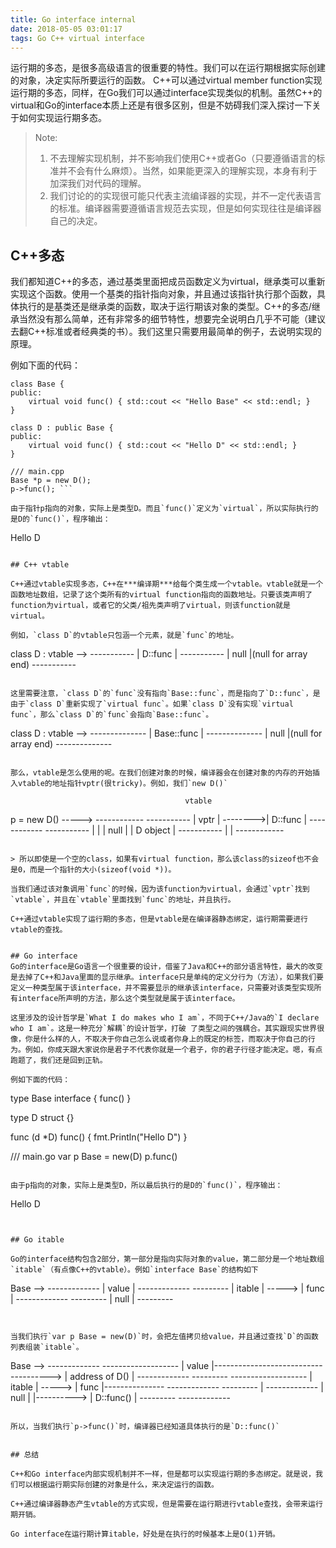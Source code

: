 ```yaml
---
title: Go interface internal
date: 2018-05-05 03:01:17
tags: Go C++ virtual interface
---
```


运行期的多态，是很多高级语言的很重要的特性。我们可以在运行期根据实际创建的对象，决定实际所要运行的函数。
C++可以通过virtual member function实现运行期的多态，同样，在Go我们可以通过interface实现类似的机制。虽然C++的virtual和Go的interface本质上还是有很多区别，但是不妨碍我们深入探讨一下关于如何实现运行期多态。

> Note: 
> 1. 不去理解实现机制，并不影响我们使用C++或者Go（只要遵循语言的标准并不会有什么麻烦）。当然，如果能更深入的理解实现，本身有利于加深我们对代码的理解。
> 2. 我们讨论的的实现很可能只代表主流编译器的实现，并不一定代表语言的标准。编译器需要遵循语言规范去实现，但是如何实现往往是编译器自己的决定。

## C++多态 
我们都知道C++的多态，通过基类里面把成员函数定义为virtual，继承类可以重新实现这个函数。使用一个基类的指针指向对象，并且通过该指针执行那个函数，具体执行的是基类还是继承类的函数，取决于运行期该对象的类型。C++的多态/继承当然没有那么简单，还有非常多的细节特性，想要完全说明白几乎不可能（建议去翻C++标准或者经典类的书）。我们这里只需要用最简单的例子，去说明实现的原理。

例如下面的代码：

```
class Base {
public:
    virtual void func() { std::cout << "Hello Base" << std::endl; }
}

class D : public Base {
public:
    virtual void func() { std::cout << "Hello D" << std::endl; }
}

/// main.cpp
Base *p = new D();
p->func(); ```

由于指针p指向的对象，实际上是类型D。而且`func()`定义为`virtual`，所以实际执行的是D的`func()`，程序输出：

```
Hello D
```

## C++ vtable

C++通过vtable实现多态，C++在***编译期***给每个类生成一个vtable。vtable就是一个函数地址数组，记录了这个类所有的virtual function指向的函数地址。只要该类声明了function为virtual，或者它的父类/祖先类声明了virtual，则该function就是virtual。

例如，`class D`的vtable只包涵一个元素，就是`func`的地址。

```

class D : vtable --> -----------
                     | D::func |
                     -----------
                     |  null   |(null for array end)
                     -----------


```

这里需要注意，`class D`的`func`没有指向`Base::func`，而是指向了`D::func`，是由于`class D`重新实现了`virtual func`。如果`class D`没有实现`virtual func`，那么`class D`的`func`会指向`Base::func`。

```

class D : vtable --> --------------
                     | Base::func |
                     --------------
                     |  null      |(null for array end)
                     --------------


```

那么，vtable是怎么使用的呢。在我们创建对象的时候，编译器会在创建对象的内存的开始插入vtable的地址指针vptr(很tricky)。例如，我们`new D()`

```
                                           vtable
p = new D() -----> ------------          -----------
                   |  vptr    | -------->| D::func |
                   ------------          -----------
                   |          |          |  null   |
                   | D object |          -----------
                   |          |
                   ------------
```

> 所以即使是一个空的class，如果有virtual function，那么该class的sizeof也不会是0，而是一个指针的大小(sizeof(void *))。

当我们通过该对象调用`func`的时候，因为该function为virtual，会通过`vptr`找到`vtable`，并且在`vtable`里面找到`func`的地址，并且执行。

C++通过vtable实现了运行期的多态，但是vtable是在编译器静态绑定，运行期需要进行vtable的查找。


## Go interface
Go的interface是Go语言一个很重要的设计，借鉴了Java和C++的部分语言特性，最大的改变是去掉了C++和Java里面的显示继承。interface只是单纯的定义分行为（方法），如果我们要定义一种类型属于该interface，并不需要显示的继承该interface，只需要对该类型实现所有interface所声明的方法，那么这个类型就是属于该interface。

这里涉及的设计哲学是`What I do makes who I am`，不同于C++/Java的`I declare who I am`。这是一种充分`解耦`的设计哲学，打破 了类型之间的强耦合。其实跟现实世界很像，你是什么样的人，不取决于你自己怎么说或者你身上的既定的标签，而取决于你自己的行为。例如，你成天跟大家说你是君子不代表你就是一个君子，你的君子行径才能决定。嗯，有点跑题了，我们还是回到正轨。

例如下面的代码：

```
type Base interface {
    func()
}

type D struct {}

func (d *D) func() {
    fmt.Println("Hello D")
}

/// main.go
var p Base = new(D)
p.func()
```

由于p指向的对象，实际上是类型D，所以最后执行的是D的`func()`，程序输出：

```
Hello D
```


## Go itable

Go的interface结构包含2部分，第一部分是指向实际对象的value，第二部分是一个地址数组`itable`（有点像C++的vtable）。例如`interface Base`的结构如下

```

Base -->  -------------
          |   value   |
          -------------         ---------
          |  itable   | ----->  |  func |
          -------------         ---------
                                |  null |
                                ---------
```


当我们执行`var p Base = new(D)`时，会把左值拷贝给value，并且通过查找`D`的函数列表组装`itable`。

```

Base -->  -------------                                        -------------------
          |   value   |------------------------------------->  | address of D()  |
          -------------         ---------                      -------------------
          |  itable   | ----->  |  func |---------------
          -------------         ---------              |            -------------
                                |  null |              |----------> | D::func() |
                                ---------                           -------------

```

所以，当我们执行`p->func()`时，编译器已经知道具体执行的是`D::func()`


## 总结

C++和Go interface内部实现机制并不一样，但是都可以实现运行期的多态绑定。就是说，我们可以根据运行期实际创建的对象是什么，来决定运行的函数。

C++通过编译器静态产生vtable的方式实现，但是需要在运行期进行vtable查找，会带来运行期开销。

Go interface在运行期计算itable，好处是在执行的时候基本上是O(1)开销。
